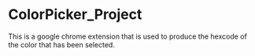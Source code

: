 # ColorPicker_Project
This is a google chrome extension that is used to produce the hexcode of the color that has been selected.
